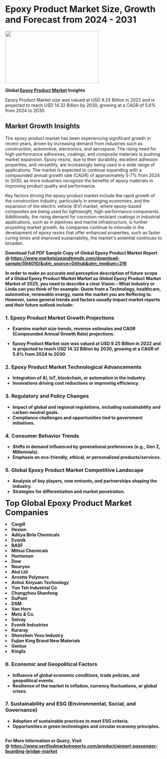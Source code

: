 <H1>Epoxy Product Market Size, Growth and Forecast from 2024 - 2031</H1><img class="aligncenter size-medium wp-image-584254" src="https://thirdeyenews.in/wp-content/uploads/2024/09/Global-Market-Research-300x168.jpeg" alt="" width="300" height="168" /><p><strong>Global&nbsp;<a href="https://www.marketsizeandtrends.com/download-sample/594010/&amp;utm_source=Github&utm_medium=216">Epoxy Product Market</a> Insights</strong></p><p>Epoxy Product Market size was valued at USD 9.25 Billion in 2022 and is projected to reach USD 14.32 Billion by 2030, growing at a CAGR of 5.6% from 2024 to 2030.</p><p><h2>Market Growth Insights</h2> <p>The epoxy product market has been experiencing significant growth in recent years, driven by increasing demand from industries such as construction, automotive, electronics, and aerospace. The rising need for high-performance adhesives, coatings, and composite materials is pushing market expansion. Epoxy resins, due to their durability, excellent adhesion properties, and versatility, are increasingly being used in a wide range of applications. The market is expected to continue expanding with a compounded annual growth rate (CAGR) of approximately 5-7% from 2024 to 2030, as more industries recognize the benefits of epoxy materials in improving product quality and performance.</p> <p><strong></strong></p> <p>Key factors driving the epoxy product market include the rapid growth of the construction industry, particularly in emerging economies, and the expansion of the electric vehicle (EV) market, where epoxy-based composites are being used for lightweight, high-performance components. Additionally, the rising demand for corrosion-resistant coatings in industrial applications, such as in pipelines and marine infrastructure, is further propelling market growth. As companies continue to innovate in the development of epoxy resins that offer enhanced properties, such as faster curing times and improved sustainability, the market's potential continues to broaden.</p> <p><strong></p><p><span class=""><strong>Download Full PDF Sample Copy of Global Epoxy Product Market Report</strong> @ <a href="https://www.marketsizeandtrends.com/download-sample/594010/&amp;utm_source=Github&utm_medium=216" target="_blank">https://www.marketsizeandtrends.com/download-sample/594010/&amp;utm_source=Github&utm_medium=216</a></span></p><p>In order to make an accurate and perceptive description of future scope of a Global&nbsp;Epoxy Product Market Market as Global&nbsp;Epoxy Product Market Market of 2025, you need to describe a clear Vision &ndash; What Industry or Linda can you think of for example: Quote from a Technology, healthcare, automotive, renewable energy, name the market you are Reffering to. However, some general trends and factors usually impact market reports and their future outlook include:</p><h3>1.&nbsp;<strong>Epoxy Product Market Growth Projections</strong></h3><ul><li>Examine market size trends, revenue estimates and CAGR (Compounded Annual Growth Rate) projections.</li><li><p>Epoxy Product Market size was valued at USD 9.25 Billion in 2022 and is projected to reach USD 14.32 Billion by 2030, growing at a CAGR of 5.6% from 2024 to 2030.</p></li></ul><h3>2.&nbsp;<strong>Epoxy Product Market Technological Advancements</strong></h3><ul><li>Integration of AI, IoT, blockchain, or automation in the industry.</li><li>Innovations driving cost reductions or improving efficiency.</li></ul><h3>3.&nbsp;<strong>Regulatory and Policy Changes</strong></h3><ul><li>Impact of global and regional regulations, including sustainability and carbon-neutral goals.</li><li>Compliance challenges and opportunities tied to government initiatives.</li></ul><h3>4.&nbsp;<strong>Consumer Behavior Trends</strong></h3><ul><li>Shifts in demand influenced by generational preferences (e.g., Gen Z, Millennials).</li><li>Emphasis on eco-friendly, ethical, or personalized products/services.</li></ul><h3>5.&nbsp;<strong>Global Epoxy Product Market Competitive Landscape</strong></h3><ul><li>Analysis of key players, new entrants, and partnerships shaping the industry.</li><li>Strategies for differentiation and market penetration.</li></ul><p data-pm-slice="1 1 []"><span style="color: inherit; font-family: inherit; font-size: 25px;">Top Global Epoxy Product Market Companies</span></p><div class="" data-test-id=""><p><li>Cargill</li><li> Hexion</li><li> Aditya Birla Chemicals</li><li> Evonik</li><li> BASF</li><li> Mitsui Chemicals</li><li> Huntsman</li><li> Dow</li><li> Nouryon</li><li> Atul Ltd</li><li> Arnette Polymers</li><li> Anhui Xinyuan Technology</li><li> Yun Teh Industrial Co</li><li> Changzhou Shanfeng</li><li> DuPont</li><li> DSM</li><li> Van Horn</li><li> Metz & Co.</li><li> Solvay</li><li> Evonik Industries</li><li> Kuraray</li><li> Shenzhen Yexu Industry</li><li> Fujian King Brand New Materials</li><li> Genius</li><li> Kingfa</li></p></div><h3>6.&nbsp;<strong>Economic and Geopolitical Factors</strong></h3><ul><li>Influence of global economic conditions, trade policies, and geopolitical events.</li><li>Resilience of the market to inflation, currency fluctuations, or global crises.</li></ul><h3>7.&nbsp;<strong>Sustainability and ESG (Environmental, Social, and Governance)</strong></h3><ul><li>Adoption of sustainable practices to meet ESG criteria.</li><li>Opportunities in green technologies and circular economy principles.</li></ul><h2><strong style="font-size: 14px;">For More Information or Query, Visit @&nbsp;</strong><a style="background-color: #ffffff; font-size: 14px;" href="https://www.marketsizeandtrends.com/report/epoxy-product-market/" target="_blank">https://www.verifiedmarketreports.com/product/airport-passenger-boarding-bridge-market</a></h2>
